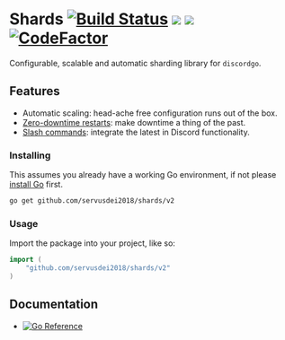 # Shards [![Build Status](https://travis-ci.com/servusDei2018/shards.svg?branch=master)](https://travis-ci.com/servusDei2018/shards) ![](https://img.shields.io/github/issues/servusdei2018/shards) ![](https://img.shields.io/github/downloads/servusdei2018/shards/latest/total) [![CodeFactor](https://www.codefactor.io/repository/github/servusdei2018/shards/badge)](https://www.codefactor.io/repository/github/servusdei2018/shards)
Configurable, scalable and automatic sharding library for `discordgo`.

## Features
 - Automatic scaling: head-ache free configuration runs out of the box.
 - [Zero-downtime restarts](https://pkg.go.dev/github.com/servusdei2018/shards#Manager.Restart): make downtime a thing of the past.
 - [Slash commands](https://pkg.go.dev/github.com/servusdei2018/shards#Manager.ApplicationCommandCreate): integrate the latest in Discord functionality.

### Installing

This assumes you already have a working Go environment, if not please [install Go](https://golang.org/doc/install) first.

```sh
go get github.com/servusdei2018/shards/v2
```

### Usage

Import the package into your project, like so:

```go
import (
	"github.com/servusdei2018/shards/v2"
)
```

## Documentation

- [![Go Reference](https://pkg.go.dev/badge/github.com/servusdei2018/shards.svg)](https://pkg.go.dev/github.com/servusdei2018/shards)
